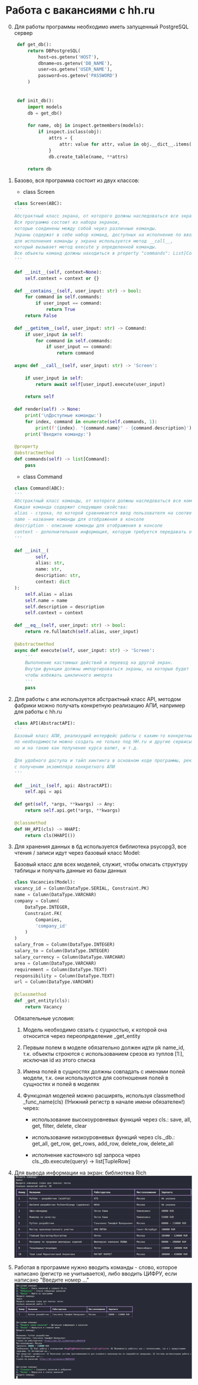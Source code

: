 # Работа с вакансиями с hh.ru

0. Для работы программы необходимо иметь запущенный PostgreSQL сервер
   ```python
    def get_db():
        return DBPostgreSQL(
            host=os.getenv('HOST'),
            dbname=os.getenv('DB_NAME'),
            user=os.getenv('USER_NAME'),
            password=os.getenv('PASSWORD')
        )


    def init_db():
        import models
        db = get_db()

        for name, obj in inspect.getmembers(models):
            if inspect.isclass(obj):
                attrs = {
                    attr: value for attr, value in obj.__dict__.items() if not attr.startswith('_')
                }
                db.create_table(name, **attrs)

        return db

   ```

1. Базово, вся программа состоит из двух классов:
    * class Screen
    ```python
    class Screen(ABC):
    '''
    Абстрактный класс экрана, от которого должны наследоваться все экраны.
    Вся программа состоит из набора экранов, 
    которые соединены между собой через различные команды.
    Экраны содержат в себе набор команд, доступных на исполнение по вводу пользователя,
    для исполнения команды у экрана используется метод __call__, 
    который вызывает метод execute у определенной команды.
    Все объекты команд должны находиться в property "commands": List[Command].
    '''

    def __init__(self, context=None):
        self.context = context or {}

    def __contains__(self, user_input: str) -> bool:
        for command in self.commands:
            if user_input == command:
                return True
        return False

    def __getitem__(self, user_input: str) -> Command:
        if user_input in self:
            for command in self.commands:
                if user_input == command:
                    return command

    async def __call__(self, user_input: str) -> 'Screen':

        if user_input in self:
            return await self[user_input].execute(user_input)

        return self

    def render(self) -> None:
        print('\nДоступные команды:')
        for index, command in enumerate(self.commands, 1):
            print(f'{index}. "{command.name}" - {command.description}')
        print('Введите команду:')

    @property
    @abstractmethod
    def commands(self) -> list[Command]:
        pass
    ```

    * class Command
    ```python
    class Command(ABC):
    '''
    Абстрактный класс команды, от которого должны наследоваться все команды.
    Каждая команда содержит следующие свойства:
    alias - строка, по которой сравнивается ввод пользователя на соотвествие команде
    name - название команды для отображения в консоле
    description - описание команды для отображения в консоле
    context - дополнительная информация, которую требуется передавать от экрана к экрану
    '''

    def __init__(
            self,
            alias: str,
            name: str,
            description: str,
            context: dict
    ):
        self.alias = alias
        self.name = name
        self.description = description
        self.context = context

    def __eq__(self, user_input: str) -> bool:
        return re.fullmatch(self.alias, user_input)

    @abstractmethod
    async def execute(self, user_input: str) -> 'Screen':
        '''
        Выполнение кастомных действий и перевод на другой экран.
        Внутри функции должны импортироваться экраны, на которые будет переводить команда,
        чтобы избежать цикличного импорта
        '''
        pass
    ```

2. Для работы с апи используется абстрактный класс API, методом фабрики можно получать конкретную реализацию АПИ, например для работы с hh.ru
    
    ```python
    class API(AbstractAPI):
    '''
    Базовый класс АПИ, реализущий интерфейс работы с каким-то конкретным АПИ,
    по необходимости можно создать не только под HH.ru и другие сервисы поиска вакансий, 
    но и на такие как получение курса валют, и т.д.
    
    Для удобного доступа и тайп хинтинга в основном коде программы, рекомендуется реализовать classmethod
    с полученим экземпляра конкретного АПИ
    '''

    def __init__(self, api: AbstractAPI):
        self.api = api

    def get(self, *args, **kwargs) -> Any:
        return self.api.get(*args, **kwargs)

    @classmethod
    def HH_API(cls) -> HHAPI:
        return cls(HHAPI())

3. Для хранения данных в бд используется библиотека psycopg3, все чтения / записи идут через базовый класс Model:
   
    Базовый класс для всех моделей, служит, чтобы описать структуру таблицы
    и получать данные из базы данных

    ```python
    class Vacancies(Model):
    vacancy_id = Column(DataType.SERIAL, Constraint.PK)
    name = Column(DataType.VARCHAR)
    company = Column(
        DataType.INTEGER,
        Constraint.FK(
            Companies,
            'company_id'
        )
    )
    salary_from = Column(DataType.INTEGER)
    salary_to = Column(DataType.INTEGER)
    salary_currency = Column(DataType.VARCHAR)
    area = Column(DataType.VARCHAR)
    requirement = Column(DataType.TEXT)
    responsibility = Column(DataType.TEXT)
    url = Column(DataType.VARCHAR)

    @classmethod
    def _get_entity(cls):
        return Vacancy
    ```

    Обязательные условия:
    1. Модель необходимо свзать с сущностью, к которой она относится через переопределение _get_entity

    2. Первым полем в моделе обязательно должен идти pk name_id, т.к. объекты строются с использованием срезов
    из туплов [1:], исключая id из этого списка
   
    3. Имена полей в сущностях должны совпадать с именами полей модели, т.к. они используются для соотношения
    полей в сущностях и полей в моделях

    4. Функцонал моделей можно расширять,
    используя classmethod _func_name(cls) (!Нижний регистр в начале имени обязателен!) через:

        * использование высокоуровневых функций через cls.:
            save, all, get, filter, delete, clear

        * использование низкоуровневых функций через cls._db.:
            get_all, get_row, get_rows, add_row, delete_row, delete_all

        * исполнениe кастомного sql запроса через cls._db.execute(query) -> list[TupleRow]
  
5. Для вывода информации на экран: библиотека Rich
   ![alt text](image.png)

6. Работая в программе нужно вводить команды - слово, которое написано (регистр не учитывается),
    либо вводить ЦИФРУ, если написано "Введите номер ..."
    ![alt text](image-1.png)
